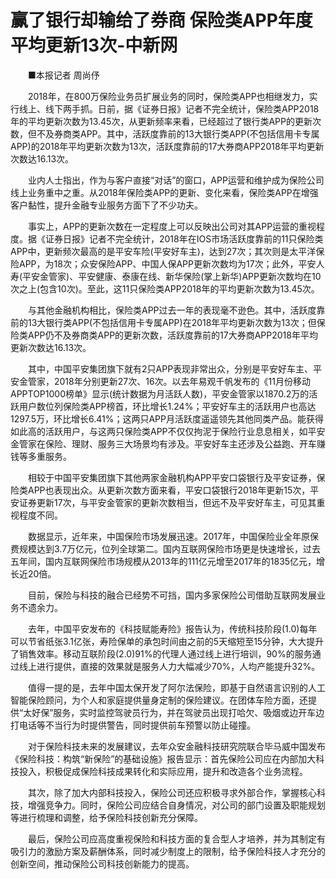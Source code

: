# 赢了银行却输给了券商 保险类APP年度平均更新13次-中新网

　　■本报记者 周尚伃

　　2018年，在800万保险业务员扩展业务的同时，保险类APP也相继发力，实行线上、线下两手抓。日前，据《证券日报》记者不完全统计，保险类APP2018年的平均更新次数为13.45次，从更新频率来看，已经超过了银行类APP的更新次数，但不及券商类APP。其中，活跃度靠前的13大银行类APP(不包括信用卡专属APP)的2018年平均更新次数为13次，活跃度靠前的17大券商APP2018年平均更新次数达16.13次。

　　业内人士指出，作为与客户直接“对话”的窗口，APP运营和维护成为保险公司线上业务重中之重。从2018年保险类APP的更新、变化来看，保险类APP在增强客户黏性，提升金融专业服务方面下了不少功夫。

　　事实上，APP的更新次数在一定程度上可以反映出公司对其APP运营的重视程度。据《证券日报》记者不完全统计，2018年在IOS市场活跃度靠前的11只保险类APP中，更新频次最高的是平安车险(平安好车主)，达到27次；其次则是太平洋保险APP，为18次；众安保险APP、中国人保APP更新次数均为17次；此外，平安人寿(平安金管家)、平安健康、泰康在线、新华保险(掌上新华)APP更新次数均在10次之上(包含10次)。至此，这11只保险类APP2018年的平均更新次数为13.45次。

　　与其他金融机构相比，保险类APP过去一年的表现毫不逊色。其中，活跃度靠前的13大银行类APP(不包括信用卡专属APP)在2018年平均更新次数为13次；但保险类APP仍不及券商类APP的更新次数，活跃度靠前的17大券商APP2018年平均更新次数达16.13次。

　　其中，中国平安集团旗下就有2只APP表现非常出众，分别是平安好车主、平安金管家，2018年分别更新27次、16次。以去年易观千帆发布的《11月份移动APPTOP1000榜单》显示(统计数据为月活跃人数)，平安金管家以1870.2万的活跃用户数位列保险类APP榜首，环比增长1.24%；平安好车主的活跃用户也高达1297.5万，环比增长6.41%；这两只APP月活跃度遥遥领先其他同类产品。能获得如此高的活跃用户，与这两只保险类APP不仅仅拘泥于保险行业息息相关，如平安金管家在保险、理财、服务三大场景均有涉及。平安好车主还涉及公益跑、开车赚钱等多重服务。

　　相较于中国平安集团旗下其他两家金融机构APP平安口袋银行及平安证券，保险类APP也表现出众。从更新次数方面来看，平安口袋银行2018年更新15次，平安证券更新17次，与平安金管家的更新次数相当，但远不及平安好车主，可见其重视程度不同。

　　数据显示，近年来，中国保险市场发展迅速。2017年，中国保险业全年原保费规模达到3.7万亿元，位列全球第二。国内互联网保险市场更是快速增长，过去五年间，国内互联网保险市场规模从2013年的111亿元增至2017年的1835亿元，增长近20倍。

　　目前，保险与科技的融合已经势不可挡，国内多家保险公司借助互联网发展业务不遗余力。

　　去年，中国平安发布的《科技赋能寿险》报告认为，传统科技阶段(1.0)每年可以节省纸张3.1亿张，寿险保单的承包时间由之前的5天缩短至15分钟，大大提升了销售效率。移动互联阶段(2.0)91%的代理人通过线上进行培训，90%的服务通过线上进行提供，直接的效果就是服务人力大幅减少70%，人均产能提升32%。

　　值得一提的是，去年中国太保开发了阿尔法保险，即基于自然语言识别的人工智能保险顾问，为个人和家庭提供量身定制的保险建议。在团体车险方面，还提供“太好保”服务，实时监控驾驶员行为，并在驾驶员出现打哈欠、吸烟或边开车边打电话等不当行为时提供警告，同时提供前车预警以防止碰撞。

　　对于保险科技未来的发展建议，去年众安金融科技研究院联合毕马威中国发布《保险科技：构筑“新保险”的基础设施》报告显示：首先保险公司应在内部加大科技投入，积极促成保险科技成果转化和实际应用，提升和改造各个业务流程。

　　其次，除了加大内部科技投入，保险公司还应积极寻求外部合作，掌握核心科技，增强竞争力。同时，保险公司应结合自身情况，对公司的部门设置及职能规划等进行梳理和调整，给予保险科技创新充分保障。

　　最后，保险公司应高度重视保险和科技方面的复合型人才培养，并为其制定有吸引力的激励方案及薪酬体系，同时减少制度上的限制，给予保险科技人才充分的创新空间，推动保险公司科技创新能力的提高。
